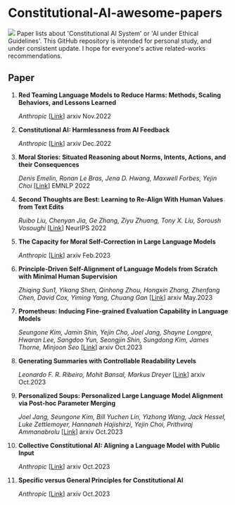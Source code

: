 # Constitutional-AI-awesome-papers
![](https://img.shields.io/github/last-commit/Timothyxxx/Chain-of-ThoughtsPapers?color=green) 
Paper lists about 'Constitutional AI System' or 'AI under Ethical Guidelines'. This GitHub repository is intended for personal study, and under consistent update. I hope for everyone's active related-works recommendations.

## Paper

1. **Red Teaming Language Models to Reduce Harms: Methods, Scaling Behaviors, and Lessons Learned**

   *Anthropic* [[Link](https://arxiv.org/abs/2209.07858)] arxiv Nov.2022

2. **Constitutional AI: Harmlessness from AI Feedback**

   *Anthropic* [[Link](https://arxiv.org/abs/2212.08073)] arxiv Dec.2022
   
3. **Moral Stories: Situated Reasoning about Norms, Intents, Actions, and their Consequences**

   *Denis Emelin, Ronan Le Bras, Jena D. Hwang, Maxwell Forbes, Yejin Choi* [[Link](https://aclanthology.org/2021.emnlp-main.54/)] EMNLP 2022

4. **Second Thoughts are Best: Learning to Re-Align With Human Values from Text Edits**

   *Ruibo Liu, Chenyan Jia, Ge Zhang, Ziyu Zhuang, Tony X. Liu, Soroush Vosoughi* [[Link](https://proceedings.neurips.cc/paper_files/paper/2022/file/01c4593d60a020fed5607944330106b1-Paper-Conference.pdf)] NeurIPS 2022

5. **The Capacity for Moral Self-Correction in Large Language Models**

   *Anthropic* [[Link](https://arxiv.org/abs/2302.07459)] arxiv Feb.2023

6. **Principle-Driven Self-Alignment of Language Models from Scratch with Minimal Human Supervision**

   *Zhiqing Sun1, Yikang Shen, Qinhong Zhou, Hongxin Zhang, Zhenfang Chen, David Cox, Yiming Yang, Chuang Gan* [[Link](https://arxiv.org/abs/2305.03047)] arxiv May.2023

7. **Prometheus: Inducing Fine-grained Evaluation Capability in Language Models**

   *Seungone Kim, Jamin Shin, Yejin Cho, Joel Jang, Shayne Longpre, Hwaran Lee, Sangdoo Yun, Seongjin Shin, Sungdong Kim, James Thorne, Minjoon Seo* [[Link](https://arxiv.org/abs/2310.08491)] arxiv Oct.2023

8. **Generating Summaries with Controllable Readability Levels**
   
   *Leonardo F. R. Ribeiro, Mohit Bansal, Markus Dreyer* [[Link](https://arxiv.org/pdf/2310.10623.pdf)] arxiv Oct.2023

9. **Personalized Soups: Personalized Large Language Model Alignment via Post-hoc Parameter Merging**
   
   *Joel Jang, Seungone Kim, Bill Yuchen Lin, Yizhong Wang, Jack Hessel, Luke Zettlemoyer, Hannaneh Hajishirzi, Yejin Choi, Prithviraj Ammanabrolu* [[Link](https://arxiv.org/abs/2310.11564.pdf)] arxiv Oct.2023

10. **Collective Constitutional AI: Aligning a Language Model with Public Input**

    *Anthropic* [[Link]([https://arxiv.org/abs/2212.08073](https://www.anthropic.com/news/collective-constitutional-ai-aligning-a-language-model-with-public-input)https://www.anthropic.com/news/collective-constitutional-ai-aligning-a-language-model-with-public-input)] arxiv Oct.2023

11. **Specific versus General Principles for Constitutional AI**

    *Anthropic* [[Link](https://arxiv.org/abs/2310.13798)] arxiv Oct.2023







